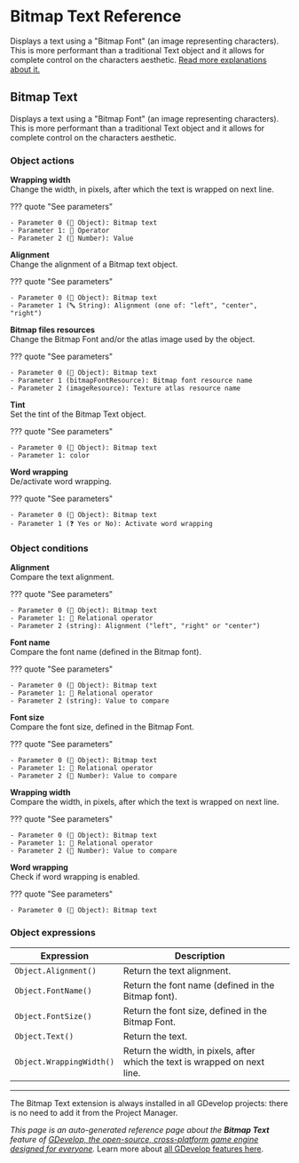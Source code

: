 # Bitmap Text Reference

Displays a text using a "Bitmap Font" (an image representing characters). This is more performant than a traditional Text object and it allows for complete control on the characters aesthetic. [Read more explanations about it.](/gdevelop5/objects/bitmap_text)



## Bitmap Text 

Displays a text using a "Bitmap Font" (an image representing characters). This is more performant than a traditional Text object and it allows for complete control on the characters aesthetic. 

### Object actions

**Wrapping width**  
Change the width, in pixels, after which the text is wrapped on next line.

??? quote "See parameters"

    - Parameter 0 (👾 Object): Bitmap text
    - Parameter 1: 🟰 Operator
    - Parameter 2 (🔢 Number): Value

**Alignment**  
Change the alignment of a Bitmap text object.

??? quote "See parameters"

    - Parameter 0 (👾 Object): Bitmap text
    - Parameter 1 (🔤 String): Alignment (one of: "left", "center", "right")

**Bitmap files resources**  
Change the Bitmap Font and/or the atlas image used by the object.

??? quote "See parameters"

    - Parameter 0 (👾 Object): Bitmap text
    - Parameter 1 (bitmapFontResource): Bitmap font resource name
    - Parameter 2 (imageResource): Texture atlas resource name

**Tint**  
Set the tint of the Bitmap Text object.

??? quote "See parameters"

    - Parameter 0 (👾 Object): Bitmap text
    - Parameter 1: color

**Word wrapping**  
De/activate word wrapping.

??? quote "See parameters"

    - Parameter 0 (👾 Object): Bitmap text
    - Parameter 1 (❓ Yes or No): Activate word wrapping

### Object conditions

**Alignment**  
Compare the text alignment.

??? quote "See parameters"

    - Parameter 0 (👾 Object): Bitmap text
    - Parameter 1: 🟰 Relational operator
    - Parameter 2 (string): Alignment ("left", "right" or "center")

**Font name**  
Compare the font name (defined in the Bitmap font).

??? quote "See parameters"

    - Parameter 0 (👾 Object): Bitmap text
    - Parameter 1: 🟰 Relational operator
    - Parameter 2 (string): Value to compare

**Font size**  
Compare the font size, defined in the Bitmap Font.

??? quote "See parameters"

    - Parameter 0 (👾 Object): Bitmap text
    - Parameter 1: 🟰 Relational operator
    - Parameter 2 (🔢 Number): Value to compare

**Wrapping width**  
Compare the width, in pixels, after which the text is wrapped on next line.

??? quote "See parameters"

    - Parameter 0 (👾 Object): Bitmap text
    - Parameter 1: 🟰 Relational operator
    - Parameter 2 (🔢 Number): Value to compare

**Word wrapping**  
Check if word wrapping is enabled.

??? quote "See parameters"

    - Parameter 0 (👾 Object): Bitmap text

### Object expressions

| Expression | Description |  |
|-----|-----|-----|
| `Object.Alignment()` | Return the text alignment. ||
| `Object.FontName()` | Return the font name (defined in the Bitmap font). ||
| `Object.FontSize()` | Return the font size, defined in the Bitmap Font. ||
| `Object.Text()` | Return the text. ||
| `Object.WrappingWidth()` | Return the width, in pixels, after which the text is wrapped on next line. ||



---

The Bitmap Text extension is always installed in all GDevelop projects: there is no need to add it from the Project Manager.

*This page is an auto-generated reference page about the **Bitmap Text** feature of [GDevelop, the open-source, cross-platform game engine designed for everyone](https://gdevelop.io/).* Learn more about [all GDevelop features here](/gdevelop5/all-features).